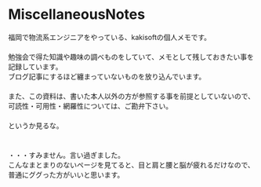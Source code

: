 # MiscellaneousNotes
福岡で物流系エンジニアをやっている、kakisoftの個人メモです。  
　  
勉強会で得た知識や趣味の調べものをしていて、メモとして残しておきたい事を記録しています。  
ブログ記事にするほど纏まっていないものを放り込んでいます。  
　  
また、この資料は、書いた本人以外の方が参照する事を前提としていないので、
可読性・可用性・網羅性については、ご勘弁下さい。  
　  
というか見るな。
　  　  
　  
　  
・・・すみません。言い過ぎました。  
こんなまとまりのないページを見てると、目と肩と腰と脳が疲れるだけなので、普通にググった方がいいと思います。
